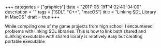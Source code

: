 +++
categories = ["graphics"]
date = "2017-06-19T14:32:43-04:00"
description =  ""
tags = ["SDL", "C++", "macOS"]
title = "Linking SDL Library in MacOS"
draft = true
+++

While compiling one of my game projects from high school, I encountered problems with linking SDL libraries. This is how to link both shared and sLinking executable with shared library is relatively easy but creating portable executable
<!--more-->
